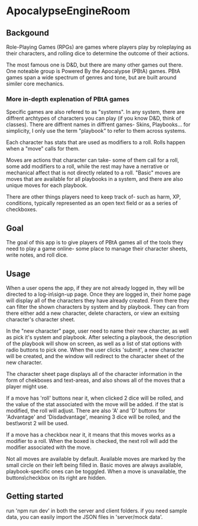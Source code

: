 # ApocalypseEngineRoom

## Backgound

Role-Playing Games (RPGs) are games where players play by roleplaying as their characters, and rolling dice to determine the outcome of their actions.

The most famous one is D&D, but there are many other games out there. One noteable group is Powered By the Apocalypse (PBtA) games. PBtA games span a wide spectrum of genres and tone, but are built around similer core mechanics.

### More in-depth explenation of PBtA games

Specific games are also refered to as "systems". In any system, there are diffrent archtypes of characters you can play (if you know D&D, think of classes). There are diffrent names in diffrent games- Skins, Playbooks... for simplicity, I only use the term "playbook" to refer to them across systems.

Each character has stats that are used as modifiers to a roll. Rolls happen when a "move" calls for them.

Moves are actions that character can take- some of them call for a roll, some add modifiers to a roll, while the rest may have a nerrative or mechanical affect that is not directly related to a roll. "Basic" moves are moves that are available for all playbooks in a system, and there are also unique moves for each playbook.

There are other things players need to keep track of- such as harm, XP, conditions, typically represented as an open text field or as a series of checkboxes.

## Goal

The goal of this app is to give players of PBtA games all of the tools they need to play a game online- some place to manage their character sheets, write notes, and roll dice.

## Usage

When a user opens the app, if they are not already logged in, they will be directed to a log-in\sign-up page.
Once they are logged in, their home page will display all of the characters they have already created. From there they can filter the shown characters by system and by playbook. They can from there either add a new character, delete characters, or view an exitsing character's character sheet.

In the "new character" page, user need to name their new charcter, as well as pick it's system and playbook. 
After selecting a playbook, the description of the playbook will show on screen, as well as a list of stat options with radio buttons to pick one. When the user clicks 'submit', a new character will be created, and the window will redirect to the character sheet of the new character.

The character sheet page displays all of the character information in the form of chekboxes and text-areas, and also shows all of the moves that a player might use. 

If a move has 'roll' buttons near it, when clicked 2 dice will be rolled, and the value of the stat associated with the move will be added. if the stat is modified, the roll will adjust. There are also 'A' and 'D' buttons for 'Advantage' and 'Disdadvantage', meaning 3 dice will be rolled, and the best\worst 2 will be used.

If a move has a checkbox near it, it means that this moves works as a modifier to a roll. When the boxed is checked, the next roll will add the modifier associated with the move.

Not all moves are available by default. Available moves are marked by the small circle on their left being filled in.
Basic moves are always available, playbook-specific ones can be togggled. When a move is unavailable, the buttons\checkbox on its right are hidden.

## Getting started

run 'npm run dev' in both the server and client folders.
if you need sample data, you can easily import the JSON files in 'server/mock data'.